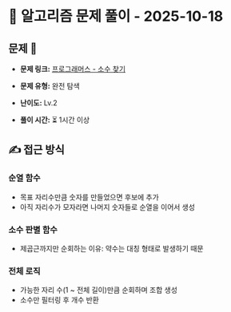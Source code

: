 # 📝 알고리즘 문제 풀이 - 2025-10-18

## 문제 📖

- **문제 링크:** [프로그래머스 - 소수 찾기](https://school.programmers.co.kr/learn/courses/30/lessons/42839)

- **문제 유형:** 완전 탐색

- **난이도:** Lv.2

- **풀이 시간:** ⏳ 1시간 이상

## ✍ 접근 방식

### 순열 함수

- 목표 자리수만큼 숫자를 만들었으면 후보에 추가
- 아직 자리수가 모자라면 나머지 숫자들로 순열을 이어서 생성

### 소수 판별 함수

- 제곱근까지만 순회하는 이유: 약수는 대칭 형태로 발생하기 때문

### 전체 로직

- 가능한 자리 수(1 ~ 전체 길이)만큼 순회하며 조합 생성
- 소수만 필터링 후 개수 반환
